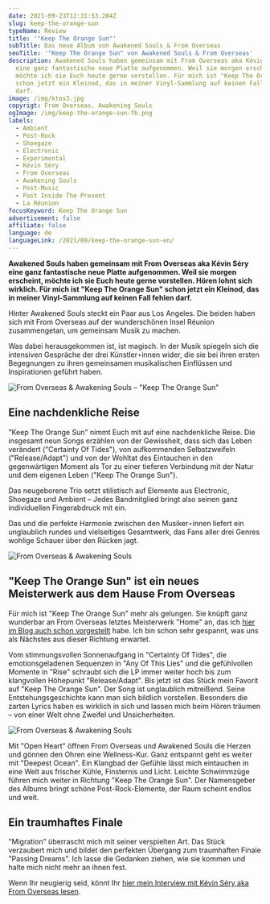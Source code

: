```yaml
---
date: 2021-09-23T12:31:53.204Z
slug: keep-the-orange-sun
typeName: Review
title: '"Keep The Orange Sun"'
subTitle: Das neue Album von Awakened Souls & From Overseas
seoTitle: '"Keep The Orange Sun" von Awakened Souls & From Overseas'
description: Awakened Souls haben gemeinsam mit From Overseas aka Kévin Séry
  eine ganz fantastische neue Platte aufgenommen. Weil sie morgen erscheint,
  möchte ich sie Euch heute gerne vorstellen. Für mich ist "Keep The Orange Sun"
  schon jetzt ein Kleinod, das in meiner Vinyl-Sammlung auf keinen Fall fehlen
  darf.
image: /img/ktos3.jpg
copyrigt: From Overseas, Awakening Souls
ogImage: /img/keep-the-orange-sun-fb.png
labels:
  - Ambient
  - Post-Rock
  - Shoegaze
  - Electronic
  - Experimental
  - Kévin Séry
  - From Overseas
  - Awakening Souls
  - Post-Music
  - Past Inside The Present
  - La Réunion
focusKeyword: Keep The Orange Sun
advertisement: false
affiliate: false
language: de
languageLink: /2021/09/keep-the-orange-sun-en/
---
```

**Awakened Souls haben gemeinsam mit From Overseas aka Kévin Séry eine ganz fantastische neue Platte aufgenommen. Weil sie morgen erscheint, möchte ich sie Euch heute gerne vorstellen. Hören lohnt sich wirklich. Für mich ist "Keep The Orange Sun" schon jetzt ein Kleinod, das in meiner Vinyl-Sammlung auf keinen Fall fehlen darf.**

Hinter Awakened Souls steckt ein Paar aus Los Angeles. Die beiden haben sich mit From Overseas auf der wunderschönen Insel Réunion zusammengetan, um gemeinsam Musik zu machen.

Was dabei herausgekommen ist, ist magisch. In der Musik spiegeln sich die intensiven Gespräche der drei Künstler⋆innen wider, die sie bei ihren ersten Begegnungen zu ihren gemeinsamen musikalischen Einflüssen und Inspirationen geführt haben.

![From Overseas & Awakening Souls – "Keep The Orange Sun"](/img/keep-the-orange-sun.jpg "From Overseas & Awakening Souls – \"Keep The Orange Sun\"")

## Eine nachdenkliche Reise

"Keep The Orange Sun" nimmt Euch mit auf eine nachdenkliche Reise. Die insgesamt neun Songs erzählen von der Gewissheit, dass sich das Leben verändert ("Certainty Of Tides"), von aufkommenden Selbstzweifeln ("Release/Adapt") und von der Wohltat des Eintauchen in den gegenwärtigen Moment als Tor zu einer tieferen Verbindung mit der Natur und dem eigenen Leben ("Keep The Orange Sun").

Das neugeborene Trio setzt stilistisch auf Elemente aus Electronic, Shoegaze und Ambient – Jedes Bandmitglied bringt also seinen ganz individuellen Fingerabdruck mit ein.

Das und die perfekte Harmonie zwischen den Musiker⋆innen liefert ein unglaublich rundes und vielseitiges Gesamtwerk, das Fans aller drei Genres wohlige Schauer über den Rücken jagt.

![From Overseas & Awakening Souls](/img/ktos2.jpg "From Overseas & Awakening Souls")

## "Keep The Orange Sun" ist ein neues Meisterwerk aus dem Hause From Overseas

Für mich ist "Keep The Orange Sun" mehr als gelungen. Sie knüpft ganz wunderbar an From Overseas letztes Meisterwerk "Home" an, das ich [hier im Blog auch schon vorgestellt](/2020/04/from-overseas-interview/) habe. Ich bin schon sehr gespannt, was uns als Nächstes aus dieser Richtung erwartet.

Vom stimmungsvollen Sonnenaufgang in "Certainty Of Tides", die emotionsgeladenen Sequenzen in "Any Of This Lies" und die gefühlvollen Momente in "Rise" schraubt sich die LP immer weiter hoch bis zum klangvollen Höhepunkt "Release/Adapt". Bis jetzt ist das Stück mein Favorit auf "Keep The Orange Sun". Der Song ist unglaublich mitreißend. Seine Entstehungsgeschichte kann man sich bildlich vorstellen. Besonders die zarten Lyrics haben es wirklich in sich und lassen mich beim Hören träumen – von einer Welt ohne Zweifel und Unsicherheiten.

![From Overseas & Awakening Souls](/img/ktos1.jpg "From Overseas & Awakening Souls")

Mit "Open Heart" öffnen From Overseas und Awakened Souls die Herzen und gönnen den Ohren eine Wellness-Kur. Ganz entspannt geht es weiter mit "Deepest Ocean". Ein Klangbad der Gefühle lässt mich eintauchen in eine Welt aus frischer Kühle, Finsternis und Licht. Leichte Schwimmzüge führen mich weiter in Richtung "Keep The Orange Sun". Der Namensgeber des Albums bringt schöne Post-Rock-Elemente, der Raum scheint endlos und weit.

## Ein traumhaftes Finale

"Migration" überrascht mich mit seiner verspielten Art. Das Stück verzaubert mich und bildet den perfekten Übergang zum traumhaften Finale "Passing Dreams". Ich lasse die Gedanken ziehen, wie sie kommen und halte mich nicht mehr an ihnen fest.

Wenn Ihr neugierig seid, könnt Ihr [hier mein Interview mit Kévin Séry aka From Overseas lesen](/2020/04/from-overseas-interview/).